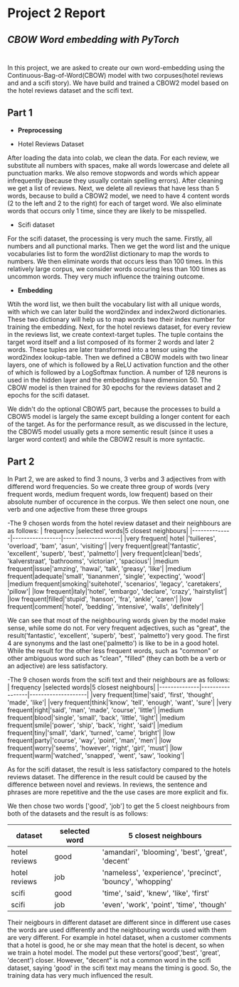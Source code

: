 # Project 2 Report
## *CBOW Word embedding with PyTorch* <br/><br/>


In this project, we are asked to create our own word-embedding using the Continuous-Bag-of-Word(CBOW) model with two corpuses(hotel reviews and and a scifi story). We have build and trained a CBOW2 model based on the hotel reviews dataset and the scifi text.

## Part 1

- **Preprocessing**

- Hotel Reviews Dataset

After loading the data into colab, we clean the data. For each review, we substitute all numbers with spaces, make all words lowercase and delete all punctuation marks. We also remove stopwords and words which appear infrequently (because they usually contain spelling errors). After cleaning we get a list of reviews. Next, we delete all reviews that have less than 5 words, because to build a CBOW2 model, we need to have 4 content words (2 to the left and 2 to the right) for each of target word. We also eliminate words that occurs only 1 time, since they are likely to be misspelled.

- Scifi dataset

For the scifi dataset, the processing is very much the same. Firstly, all numbers and all punctional marks. Then we get the word list and the unique vocabularies list to form the word2list dictionary to map the words to numbers. We then eliminate words that occurs less than 100 times. In this relatively large corpus, we consider words occuring less than 100 times as uncommon words. They very much influence the training outcome.


- **Embedding**

Wtih the word list, we then built the vocabulary list with all unique words, with which we can later build the word2index and index2word dictionaries. These two dictionary will help us to map words two their index number for training the embedding.
Next, for the hotel reviews dataset, for every review in the reviews list, we create context-target tuples. The tuple contains the target word itself and a list composed of its former 2 words and later 2 words. These tuples are later transformed into a tensor using the word2index lookup-table.
Then we defined a CBOW models with two linear layers, one of which is followed by a ReLU activation function and the other of which is followed by a LogSoftmax function. A number of 128 neurons is used in the hidden layer and the embeddings have dimension 50. The CBOW model is then trained for 30 epochs for the reviews dataset and 2 epochs for the scifi dataset.


We didn't do the optional CBOW5 part, because the processes to build a CBOW5 model is largely the same except building a longer content for each of the target. As for the performance result, as we discussed in the lecture, the CBOW5 model usually gets a more sementic result (since it uses a larger word context) and while the CBOW2 result is more syntactic.

## Part 2

In Part 2, we are asked to find 3 nouns, 3 verbs and 3 adjectives from with differend word frequencies. So we create three group of words (very frequent words, medium frequent words, low frequent) based on their absolute number of occurence in the corpus. We then select one noun, one verb and one adjective from these three groups 

-The 9 chosen words from the hotel review dataset and their neighbours are as follows:
|    frequency  |selected words|5 closest neighbours|
|--------------|-----------------|--------------------|
|very frequent|        hotel      |'tuilieres', 'overload', 'bam', 'asun', 'visiting'|
|very frequent|great|'fantastic', 'excellent', 'superb', 'best', 'palmetto'|
|very frequent|clean|'beds', 'kalverstraat', 'bathrooms', 'victorian', 'spacious'|
|medium frequent|issue|'amzing', 'hawai', 'talk', 'greasy', 'like'|
|medium frequent|adequate|'small', 'tiananmen', 'single', 'expecting', 'wood'|
|medium frequent|smoking|'suitehotel', 'scenarios', 'legacy', 'caretakers', 'pillow'|
|low frequent|italy|'hotel', 'embargo', 'declare', 'crazy', 'hairstylist'|
|low frequent|filled|'stupid', 'hanson', 'fra', 'ankle', 'caren'|
|low frequent|comment|'hotel', 'bedding', 'intensive', 'walls', 'definitely'|

We can see that most of the neighbouring words given by the model make sense, while some do not. For very frequent adjectives, such as "great", the result('fantastic', 'excellent', 'superb', 'best', 'palmetto') very good. The first 4 are synonyms and the last one('palmetto') is like to be in a good hotel. While the result for the other less frequent words, such as "common" or other ambiguous word such as "clean", "filled" (they can both be a verb or an adjective) are less satisfactory. 

-The 9 chosen words from the scifi text and their neighbours are as follows:
|    frequency  |selected words|5 closest neighbours|
|--------------|-----------------|--------------------|
|very frequent|time|'said', 'first', 'thought', 'made', 'like'|
|very frequent|think|'know', 'tell', 'enough', 'want', 'sure'|
|very frequent|right|'said', 'man', 'made', 'course', 'little'|
|medium frequent|blood|'single', 'small', 'back', 'little', 'light'|
|medium frequent|smile|'power', 'ship', 'back', 'right', 'said'|
|medium frequent|tiny|'small', 'dark', 'turned', 'came', 'bright'|
|low frequent|party|'course', 'way', 'point', 'man', 'men'|
|low frequent|worry|'seems', 'however', 'right', 'girl', 'must'|
|low frequent|warm|'watched', 'snapped', 'went', 'saw', 'looking'|

As for the scifi dataset, the result is less satisfactory compared to the hotels reviews dataset. The difference in the result could be caused by the difference between novel and reviews. In reviews, the sentence and phrases are more repetitive and the the use cases are more explicit and fix.

We then chose two words \['good', 'job'] to get the 5 cloest neighbours from both of the datasets and the result is as follows:

| dataset  |selected word|5 closest neighbours|
|--------------|-----------------|--------------------|
|hotel reviews|good|'amandari', 'blooming', 'best', 'great', 'decent'|
|hotel reviews|job|'nameless', 'experience', 'precinct', 'bouncy', 'whopping'|
|scifi|good|'time', 'said', 'knew', 'like', 'first'|
|scifi|job|'even', 'work', 'point', 'time', 'though'|

Their neigbours in different dataset are different since in different use cases the words are used differently and the neighbouring words used with them are very different. For example in hotel dataset, when a customer comments that a hotel is good, he or she may mean that the hotel is decent, so when we train a hotel model. The model put these vertors('good','best', 'great', 'decent') closer. However, "decent" is not a common word in the scifi dataset, saying 'good' in the scifi text may means the timing is good. So, the training data has very much influenced the result.

